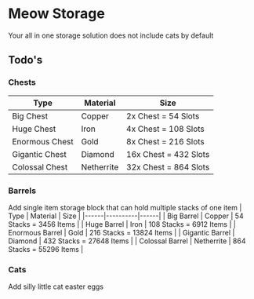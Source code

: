 # Meow Storage
Your all in one storage solution does not include cats by default

## Todo's 

### Chests
| Type | Material | Size |
|------|----------|------|
| Big Chest | Copper | 2x Chest = 54 Slots |
| Huge Chest | Iron | 4x Chest = 108 Slots |
| Enormous Chest | Gold | 8x Chest = 216 Slots |
| Gigantic Chest | Diamond | 16x Chest = 432 Slots |
| Colossal Chest | Netherrite | 32x Chest = 864 Slots |

### Barrels
Add single item storage block that can hold multiple stacks of one item
| Type | Material | Size |
|------|----------|------|
| Big Barrel | Copper | 54 Stacks = 3456 Items |
| Huge Barrel | Iron | 108 Stacks = 6912 Items |
| Enormous Barrel | Gold | 216 Stacks = 13824 Items |
| Gigantic Barrel | Diamond | 432 Stacks = 27648 Items |
| Colossal Barrel | Netherrite | 864 Stacks = 55296 Items |

### Cats
Add silly little cat easter eggs
